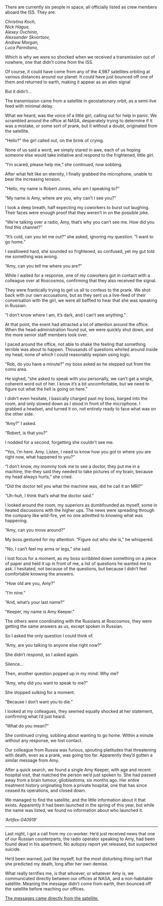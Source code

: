 There are currently six people in space, all officially listed as crew members aboard the ISS. They are:


_Christina Koch,_  
_Nick Hague,_  
_Alexey Ovchinin,_  
_Alexsander Skvortsov,_  
_Andrew Morgan,_  
_Luca Parmitano,_  


Which is why we were so shocked when we received a transmission out of nowhere, one that didn’t come from the ISS.


Of course, it could have come from any of the 4,987 satellites orbiting at various distances around our planet. It could have just bounced off one of them and returned to earth, making it appear as an alien signal


But it didn’t…


The transmission came from a satellite in geostationary orbit, as a semi-live feed with minimal delay. 


What we heard, was the voice of a little girl, calling out for help in panic. We scrambled around the office at NASA, desperately trying to determine if it was a mistake, or some sort of prank, but it without a doubt, originated from the satellite.


“Hello?” the girl called out, on the brink of crying.


None of us said a word, we simply stared in awe, each of us hoping someone else would take initiative and respond to the frightened, little girl.


“I’m scared, please help me,” she continued, now sobbing.


After what felt like an eternity, I finally grabbed the microphone, unable to bear the increasing tension. 


“Hello, my name is Robert Jones, who am I speaking to?”


“My name is Amy, where are you, why can’t I see you?”


I took a deep breath, half expecting my coworkers to burst out laughing. Their faces were enough proof that they weren’t in on the possible joke.


“We’re talking over a radio, Amy, that’s why you can’t see me. How did you find this channel?”


“It’s cold, can you let me out?” she asked, ignoring my question. “I want to go home.”


I swallowed hard, she sounded so frightened, so confused, yet my gut told me something was wrong.


“Amy, can you tell me where you are?”


While I waited for a response, one of my coworkers got in contact with a colleague over at Roscosmos, confirming that they also received the signal. 


They were frantically trying to get us all to confess to the prank. We shot back with our own accusations, but as they sent us a live-feed of their conversation with the girl, we were all baffled to hear that she was speaking in Russian.


“I don’t know where I am, it’s dark, and I can’t see anything.”


At that point, the event had attracted a lot of attention around the office. When the head-administration found out, we were quickly shut down, and the more senior staff members took over. 


I paced around the office, not able to shake the feeling that something terrible was about to happen. Thousands of questions whirled around inside my head, none of which I could reasonably explain using logic.


“Rob, do you have a minute?” my boss asked as he stepped out from the coms area.


He sighed, “she asked to speak with you personally, we can’t get a single, coherent word out of her. I know it’s a bit uncomfortable, but we need to figure out what the hell is going on here.”


I didn’t even hesitate, I basically charged past my boss, barged into the room, and only slowed down as I stood in front of the microphone. I grabbed a headset, and turned it on, not entirely ready to face what was on the other side.


“Amy?” I asked. 


“Robert, is that you?”


I nodded for a second, forgetting she couldn’t see me. 


“Yes, I’m here. Amy. Listen, I need to know how you got to where you are right now, what happened to you?”


“I don’t know, my mommy took me to see a doctor, they put me in a machine, the-they said they needed to take pictures of my brain, because my head always hurts,” she cried. 


“Did the doctor tell you what the machine was, did he call it an MRI?”


“Uh-huh, I think that’s what the doctor said.”


I looked around the room, my superiors as dumbfounded as myself, some in heated discussions with the higher ups. The news were spreading through the company like wild-fire, yet no one admitted to knowing what was happening.


“Amy, can you move around?”


My boss gestured for my attention. “Figure out who she is,” he whispered. 


“No, I can’t feel my arms or legs,” she said.


I lost focus for a moment, as my boss scribbled down something on a piece of paper and held it up in front of me, a list of questions he wanted me to ask. I hesitated, not because of the questions, but because I didn’t feel comfortable knowing the answers.


“How old are you, Amy?”


“I’m nine.”


“And, what’s your last name?”


“Keeper, my name is Amy Keeper.”


The others were coordinating with the Russians at Roscosmos, they were getting the same answers as us, except spoken in Russian.


So I asked the only question I could think of. 


“Amy, are you talking to anyone else right now?”


She didn’t respond, so I asked again.


Silence…


Then, another question popped up in my mind: Why me?


“Amy, why did you want to speak to me?”


She stopped sulking for a moment. 


“Because I don’t want you to die.”


I looked at my colleagues, they seemed equally shocked at her statement, confirming what I’d just heard.


“What do you mean?”


She continued crying, sobbing about wanting to go home. Within a minute without any response, we lost contact. 


Our colleague from Russia was furious, spouting platitudes that threatening with death, even as a prank, was going too far. Apparently they’d gotten a similar message from Amy.


After a quick search, we found a single Amy Keeper, with age and recent hospital visit, that matched the person we’d just spoken to. She had passed away from a brain tumour, glioblastoma, six months ago. Her entire treatment history originating from a private hospital, one that has since ceased its operations, and closed down.


We managed to find the satellite, and the little information about it that exists. Apparently it had been launched in the spring of this year, but while the name was listed, we found no information about who launched it.


_’Artifex-040919’_

***


Last night, I got a call from my co-worker. He’d just received news that one of our Russian counterparts, the radio operator speaking to Amy, had been found dead in his apartment. No autopsy report yet released, but suspected suicide.


He’d been warned, just like myself, but the most disturbing thing isn’t that she predicted my death, long after her own demise. 


What really terrifies me, is that whoever, or whatever Amy is, we communicated directly between our offices at NASA, and a non-habitable satellite. Meaning the message didn’t come from earth, then bounced off the satellite before reaching our offices. 


[The messages came directly from the satellite.](https://www.facebook.com/richard.saxon.author)